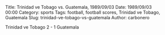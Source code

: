 Title: Trinidad ve Tobago vs. Guatemala, 1989/09/03
Date: 1989/09/03 00:00
Category: sports
Tags: football, football scores, Trinidad ve Tobago, Guatemala
Slug: trinidad-ve-tobago-vs-guatemala
Author: carbonero


Trinidad ve Tobago 2 - 1 Guatemala
